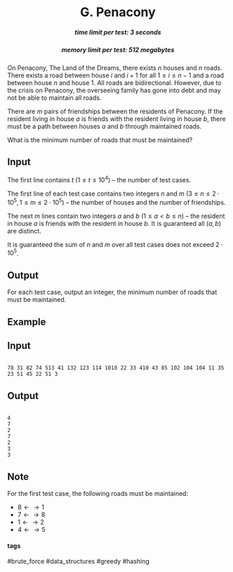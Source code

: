 <h1 style='text-align: center;'> G. Penacony</h1>

<h5 style='text-align: center;'>time limit per test: 3 seconds</h5>
<h5 style='text-align: center;'>memory limit per test: 512 megabytes</h5>

On Penacony, The Land of the Dreams, there exists $n$ houses and $n$ roads. There exists a road between house $i$ and $i+1$ for all $1 \leq i \leq n-1$ and a road between house $n$ and house $1$. All roads are bidirectional. However, due to the crisis on Penacony, the overseeing family has gone into debt and may not be able to maintain all roads.

There are $m$ pairs of friendships between the residents of Penacony. If the resident living in house $a$ is friends with the resident living in house $b$, there must be a path between houses $a$ and $b$ through maintained roads. 

What is the minimum number of roads that must be maintained?

## Input

The first line contains $t$ ($1 \leq t \leq 10^4$) – the number of test cases.

The first line of each test case contains two integers $n$ and $m$ ($3 \leq n \leq 2 \cdot 10^5, 1 \leq m \leq 2 \cdot 10^5$) – the number of houses and the number of friendships.

The next $m$ lines contain two integers $a$ and $b$ ($1 \leq a < b \leq n$) – the resident in house $a$ is friends with the resident in house $b$. It is guaranteed all ($a, b$) are distinct.

It is guaranteed the sum of $n$ and $m$ over all test cases does not exceed $2 \cdot 10^5$.

## Output

For each test case, output an integer, the minimum number of roads that must be maintained.

## Example

## Input


```

78 31 82 74 513 41 132 123 114 1010 22 33 410 43 85 102 104 104 11 35 23 51 45 22 51 3
```
## Output


```

4
7
2
7
2
3
3

```
## Note

For the first test case, the following roads must be maintained:

* $8 \leftarrow \rightarrow 1$
* $7 \leftarrow \rightarrow 8$
* $1 \leftarrow \rightarrow 2$
* $4 \leftarrow \rightarrow 5$


#### tags 

#brute_force #data_structures #greedy #hashing 